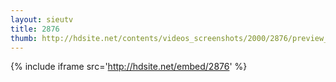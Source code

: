 ```yaml
---
layout: sieutv
title: 2876
thumb: http://hdsite.net/contents/videos_screenshots/2000/2876/preview_360p.mp4.jpg
---
```

{% include iframe src='http://hdsite.net/embed/2876' %}
 
